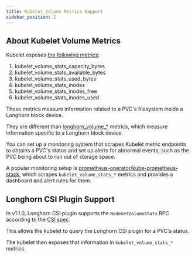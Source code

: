 ```yaml
---
title: Kubelet Volume Metrics Support
sidebar_position: 2
---
```


<head>
  <link rel="canonical" href="https://main--longhornio-docusaurus.netlify.app/monitoring/kubelet-volume-metrics"/>
</head>

## About Kubelet Volume Metrics

Kubelet exposes [the following metrics](https://github.com/kubernetes/kubernetes/blob/4b24dca228d61f4d13dcd57b46465b0df74571f6/pkg/kubelet/metrics/collectors/volume_stats.go#L27):

1. kubelet_volume_stats_capacity_bytes
1. kubelet_volume_stats_available_bytes
1. kubelet_volume_stats_used_bytes
1. kubelet_volume_stats_inodes
1. kubelet_volume_stats_inodes_free
1. kubelet_volume_stats_inodes_used

Those metrics measure information related to a PVC's filesystem inside a Longhorn block device.

They are different than [longhorn_volume_*](./metrics) metrics, which measure information specific to a Longhorn block device.

You can set up a monitoring system that scrapes Kubelet metric endpoints to obtains a PVC's status and set up alerts for abnormal events, such as the PVC being about to run out of storage space.

A popular monitoring setup is [prometheus-operator/kube-prometheus-stack,](https://github.com/prometheus-community/helm-charts/tree/main/charts/kube-prometheus-stack) which scrapes `kubelet_volume_stats_*` metrics and provides a dashboard and alert rules for them.

## Longhorn CSI Plugin Support

In v1.1.0, Longhorn CSI plugin supports the `NodeGetVolumeStats` RPC according to the [CSI spec](https://github.com/container-storage-interface/spec/blob/master/spec.md#nodegetvolumestats).

This allows the kubelet to query the Longhorn CSI plugin for a PVC's status.

The kubelet then exposes that information in `kubelet_volume_stats_*` metrics.

